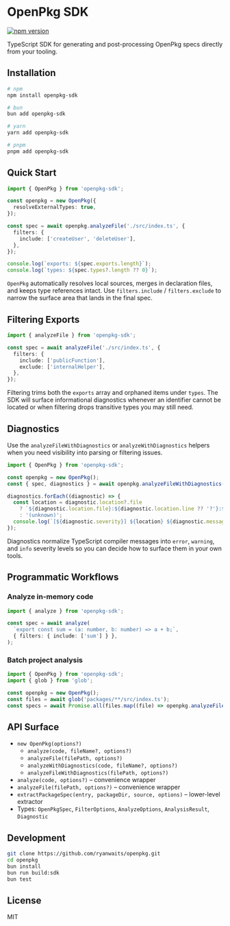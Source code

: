 # OpenPkg SDK

[![npm version](https://img.shields.io/npm/v/openpkg-sdk.svg)](https://www.npmjs.com/package/openpkg-sdk)

TypeScript SDK for generating and post-processing OpenPkg specs directly from your tooling.

## Installation

```bash
# npm
npm install openpkg-sdk

# bun
bun add openpkg-sdk

# yarn
yarn add openpkg-sdk

# pnpm
pnpm add openpkg-sdk
```

## Quick Start

```ts
import { OpenPkg } from 'openpkg-sdk';

const openpkg = new OpenPkg({
  resolveExternalTypes: true,
});

const spec = await openpkg.analyzeFile('./src/index.ts', {
  filters: {
    include: ['createUser', 'deleteUser'],
  },
});

console.log(`exports: ${spec.exports.length}`);
console.log(`types: ${spec.types?.length ?? 0}`);
```

`OpenPkg` automatically resolves local sources, merges in declaration files, and keeps type references intact. Use `filters.include` / `filters.exclude` to narrow the surface area that lands in the final spec.

## Filtering Exports

```ts
import { analyzeFile } from 'openpkg-sdk';

const spec = await analyzeFile('./src/index.ts', {
  filters: {
    include: ['publicFunction'],
    exclude: ['internalHelper'],
  },
});
```

Filtering trims both the `exports` array and orphaned items under `types`. The SDK will surface informational diagnostics whenever an identifier cannot be located or when filtering drops transitive types you may still need.

## Diagnostics

Use the `analyzeFileWithDiagnostics` or `analyzeWithDiagnostics` helpers when you need visibility into parsing or filtering issues.

```ts
import { OpenPkg } from 'openpkg-sdk';

const openpkg = new OpenPkg();
const { spec, diagnostics } = await openpkg.analyzeFileWithDiagnostics('./src/index.ts');

diagnostics.forEach((diagnostic) => {
  const location = diagnostic.location?.file
    ? `${diagnostic.location.file}:${diagnostic.location.line ?? '?'}:${diagnostic.location.column ?? '?'}`
    : '(unknown)';
  console.log(`[${diagnostic.severity}] ${location} ${diagnostic.message}`);
});
```

Diagnostics normalize TypeScript compiler messages into `error`, `warning`, and `info` severity levels so you can decide how to surface them in your own tools.

## Programmatic Workflows

### Analyze in-memory code

```ts
import { analyze } from 'openpkg-sdk';

const spec = await analyze(
  `export const sum = (a: number, b: number) => a + b;`,
  { filters: { include: ['sum'] } },
);
```

### Batch project analysis

```ts
import { OpenPkg } from 'openpkg-sdk';
import { glob } from 'glob';

const openpkg = new OpenPkg();
const files = await glob('packages/**/src/index.ts');
const specs = await Promise.all(files.map((file) => openpkg.analyzeFile(file)));
```

## API Surface

- `new OpenPkg(options?)`
  - `analyze(code, fileName?, options?)`
  - `analyzeFile(filePath, options?)`
  - `analyzeWithDiagnostics(code, fileName?, options?)`
  - `analyzeFileWithDiagnostics(filePath, options?)`
- `analyze(code, options?)` – convenience wrapper
- `analyzeFile(filePath, options?)` – convenience wrapper
- `extractPackageSpec(entry, packageDir, source, options)` – lower-level extractor
- Types: `OpenPkgSpec`, `FilterOptions`, `AnalyzeOptions`, `AnalysisResult`, `Diagnostic`

## Development

```bash
git clone https://github.com/ryanwaits/openpkg.git
cd openpkg
bun install
bun run build:sdk
bun test
```

## License

MIT
